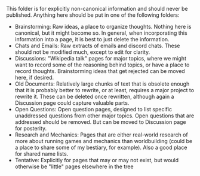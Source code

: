This folder is for explicitly non-canonical information and should never be published. Anything here should be put in one of the following folders:

- Brainstorming: Raw ideas, a place to organize thoughts. Nothing here is canonical, but it might become so. In general, when incorporating this information into a page, it is best to just delete the information.
- Chats and Emails: Raw extracts of emails and discord chats. These should not be modified much, except to edit for clarity.
- Discussions: "Wikipedia talk" pages for major topics, where we might want to record some of the reasoning behind topics, or have a place to record thoughts. Brainstorming ideas that get rejected can be moved here, if desired. 
- Old Documents: Relatively large chunks of text that is obsolete enough that it is probably better to rewrite, or at least, requires a major project to rewrite it. These can be deleted once rewritten, although again a Discussion page could capture valuable parts.
- Open Questions: Open question pages, designed to list specific unaddressed questions from other major topics. Open questions that are addressed should be removed. But can be moved to Discussion page for posterity.
- Research and Mechanics: Pages that are either real-world research of more about running games and mechanics than worldbuilding (could be a place to share some of my bestiary, for example). Also a good place for shared name lists. 
- Tentative: Explicitly for pages that may or may not exist, but would otherwise be "little" pages elsewhere in the tree